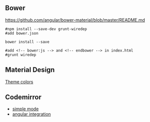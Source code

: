 

## Bower

https://github.com/angular/bower-material/blob/master/README.md


    #npm install --save-dev grunt-wiredep
    #add bower.json

    bower install --save

    #add <!-- bower:js --> and <!-- endbower --> in index.html
    #grunt wiredep

## Material Design

[Theme colors](http://www.google.com/design/spec/style/color.html#color-color-palette)


## Codemirror

* [simple mode](http://codemirror.net/demo/simplemode.html)
* [angular integration](https://github.com/angular-ui/ui-codemirror)
